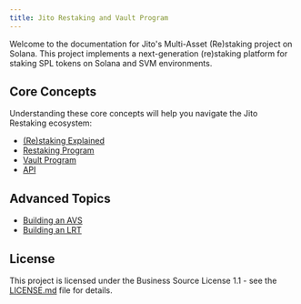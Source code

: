 ```yaml
---
title: Jito Restaking and Vault Program
---
```


Welcome to the documentation for Jito's Multi-Asset (Re)staking project on Solana. This project implements a
next-generation (re)staking platform for staking SPL tokens on Solana and SVM environments.

## Core Concepts

Understanding these core concepts will help you navigate the Jito Restaking ecosystem:

- [(Re)staking Explained](restaking.md)
- [Restaking Program](concepts/restaking_program.md)
- [Vault Program](concepts/vault_program.md)
- [API](api/jito_jsm_core/index.html)

## Advanced Topics

- [Building an AVS](advanced/building_avs.md)
- [Building an LRT](advanced/building_lrt.md)

## License

This project is licensed under the Business Source License 1.1 - see the [LICENSE.md](../LICENSE.md) file for details.
